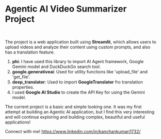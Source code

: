 

# Agentic AI Video Summarizer Project
<br/>

The project is a web application built using **Streamlit**, which allows users to upload  videos and analyze their content using custom prompts, and also has a translation feature.
<br/>

1. **phi**: I have used this library to import AI Agent framework, Google Gemini model and DuckDuckGo search tool.
2. **google.generativeai**: Used for utility functions like 'upload_file' and 'get_file'.
3. **deep_translator**: Used to import **GoogleTranslator** fro translation properties.
4. I used **Google AI Studio** to create the API Key for using the Gemini model.

The current project is a basic and simple looking one. It was my first attempt at building an Agentic AI application, but I find this very interesting and will continue exploring and building complex, beautiful and useful applications!

Connect with me! https://www.linkedin.com/in/kanchankumari1732/


